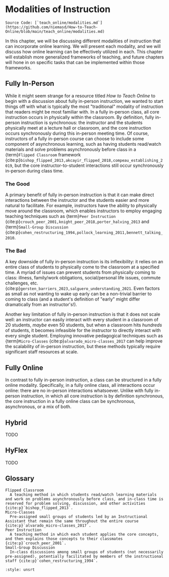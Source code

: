 # Modalities of Instruction

```{note}
Source Code: [`teach_online/modalities.md`](https://github.com/niemasd/How-to-Teach-Online/blob/main/teach_online/modalities.md)
```

In this chapter,
we will be discussing different modalities of instruction that can incorporate online learning.
We will present each modality,
and we will discuss how online learning can be effectively utilized in each.
This chapter will establish more generalized frameworks of teaching,
and future chapters will hone in on specific tasks that can be implemented within those frameworks.

## Fully In-Person

While it might seem strange for a resource titled *How to Teach Online* to begin with a discussion about fully in-person instruction,
we wanted to start things off with what is typically the most "traditional" modality of instruction that readers might be most familiar with.
In a fully in-person class,
all core instruction occurs in physically within the classroom.
By definition, fully in-person instruction is synchronous:
the instructor and the students physically meet at a lecture hall or classroom,
and the core instruction occurs synchronously during this in-person meeting time.
Of course, instructors of a fully in-person course can choose to include some component of asynchronous learning,
such as having students read/watch materials and solve problems asynchronously before class in a
{term}`Flipped Classroom` framework {cite:p}`bishop_flipped_2013,akcayir_flipped_2018,compeau_establishing_2019`,
but the core instructor-to-student interactions still occur synchronously in-person during class time.

### The Good

A primary benefit of fully in-person instruction is that it can make
direct interactions between the instructor and the students easier and more natural to facilitate.
For example, instructors have the ability to physically move around the classroom,
which enables instructors to employ engaging teaching techniques such as
{term}`Peer Instruction` {cite:p}`crouch_peer_2001,knight_peer_2018,porter_halving_2013`
and {term}`Small-Group Discussion` {cite:p}`cohen_restructuring_1994,pollock_learning_2011,bennett_talking_2010`.

### The Bad

A key downside of fully in-person instruction is its inflexibility:
it relies on an entire class of students to physically come to the classroom at a specified time.
A myriad of issues can prevent students from physically coming to class:
illness, family/work obligations, social/personal life issues, commute challenges, etc.
{cite:p}`gersten_barriers_2023,salguero_understanding_2021`.
Even factors as small as not wanting to wake up early can be a non-trivial barrier to coming to class
(and a student's definition of "early" might differ dramatically from an instructor's!).

Another key limitation of fully in-person instruction is that it does not scale well:
an instructor can easily interact with every student in a classroom of 20 students,
*maybe* even 50 students,
but when a classroom hits *hundreds* of students,
it becomes infeasible for the instructor to directly interact with every single student.
Employing innovative pedagogical techniques such as
{term}`Micro-Classes` {cite:p}`alvarado_micro-classes_2017`
can help improve the scalability of in-person instruction,
but these methods typically require significant staff resources at scale.

## Fully Online

In contrast to fully in-person instruction,
a class can be structured in a fully online modality.
Specifically, in a fully online class,
all interactions occur online:
there are no in-person interactions whatsoever.
Unlike with fully in-person instruction,
in which all core instruction is by definition synchronous,
the core instruction in a fully online class can be
synchronous, asynchronous, or a mix of both.

## Hybrid

TODO

## HyFlex

TODO

## Glossary

```{glossary}
Flipped Classroom
  A teaching method in which students read/watch learning materials and work on problems asynchronously before class, and in-class time is reserved for problem solving, discussion, and other activities {cite:p}`bishop_flipped_2013`.
Micro-Classes
  Pre-assigned small groups of students led by an Instructional Assistant that remain the same throughout the entire course {cite:p}`alvarado_micro-classes_2017`.
Peer Instruction
  A teaching method in which each student applies the core concepts, and then explains those concepts to their classmates {cite:p}`crouch_peer_2001`.
Small-Group Discussion
  In-class discussions among small groups of students (not necessarily pre-assigned), potentially facilitated by members of the instructional staff {cite:p}`cohen_restructuring_1994`.
```

```{bibliography}
:style: unsrt
```
